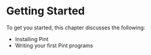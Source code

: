# Getting Started

To get you started, this chapter discusses the following:

- Installing Pint
- Writing your first Pint programs
